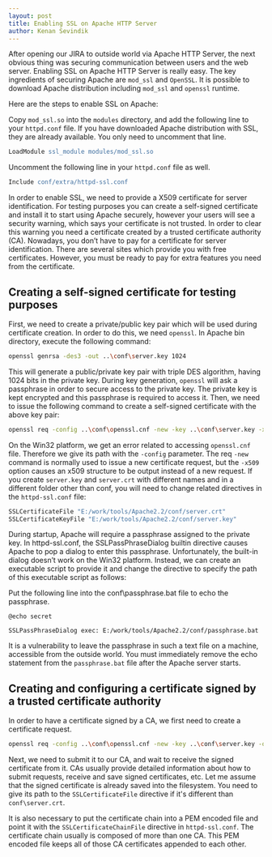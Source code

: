 ```yaml
---
layout: post
title: Enabling SSL on Apache HTTP Server
author: Kenan Sevindik
---
```


After opening our JIRA to outside world via Apache HTTP Server, the next obvious thing was securing communication between
users and the web server. Enabling SSL on Apache HTTP Server is really easy. The key ingredients of securing Apache are
`mod_ssl` and `OpenSSL`. It is possible to download Apache distribution including `mod_ssl` and `openssl` runtime.

Here are the steps to enable SSL on Apache:

Copy `mod_ssl.so` into the `modules` directory, and add the following line to your `httpd.conf` file. If you have
downloaded Apache distribution with SSL, they are already available. You only need to uncomment that line.

```apache
LoadModule ssl_module modules/mod_ssl.so
```

Uncomment the following line in your `httpd.conf` file as well.

```apache
Include conf/extra/httpd-ssl.conf
```

In order to enable SSL, we need to provide a X509 certificate for server identification. For testing purposes you can
create a self-signed certificate and install it to start using Apache securely, however your users will see a security
warning, which says your certificate is not trusted. In order to clear this warning you need a certificate created by
a trusted certificate authority (CA). Nowadays, you don’t have to pay for a certificate for server identification.
There are several sites which provide you with free certificates. However, you must be ready to pay for extra features
you need from the certificate.

## Creating a self-signed certificate for testing purposes

First, we need to create a private/public key pair which will be used during certificate creation. In order to do this,
we need `openssl`. In Apache bin directory, execute the following command:

```bash
openssl genrsa -des3 -out ..\conf\server.key 1024
```

This will generate a public/private key pair with triple DES algorithm, having 1024 bits in the private key. During key
generation, `openssl` will ask a passphrase in order to secure access to the private key. The private key is kept encrypted
and this passphrase is required to access it. Then, we need to issue the following command to create a self-signed
certificate with the above key pair:

```bash
openssl req -config ..\conf\openssl.cnf -new -key ..\conf\server.key -x509 -out ..\conf\server.crt
```

On the Win32 platform, we get an error related to accessing `openssl.cnf` file. Therefore we give its path with the `-config`
parameter. The req `-new` command is normally used to issue a new certificate request, but the `-x509` option causes an x509
structure to be output instead of a new request. If you create `server.key` and `server.crt` with different names and in a
different folder other than conf, you will need to change related directives in the `httpd-ssl.conf` file:

```apache
SSLCertificateFile "E:/work/tools/Apache2.2/conf/server.crt"
SSLCertificateKeyFile "E:/work/tools/Apache2.2/conf/server.key"
```

During startup, Apache will require a passphrase assigned to the private key. In httpd-ssl.conf, the SSLPassPhraseDialog
builtin directive causes Apache to pop a dialog to enter this passphrase. Unfortunately, the built-in dialog doesn’t work
on the Win32 platform. Instead, we can create an executable script to provide it and change the directive to specify the
path of this executable script as follows:

Put the following line into the conf\passphrase.bat file to echo the passphrase.

```batch
@echo secret
```

```àpache
SSLPassPhraseDialog exec: E:/work/tools/Apache2.2/conf/passphrase.bat
```

It is a vulnerability to leave the passphrase in such a text file on a machine, accessible from the outside world. You
must immediately remove the echo statement from the `passphrase.bat` file after the Apache server starts.

## Creating and configuring a certificate signed by a trusted certificate authority
In order to have a certificate signed by a CA, we first need to create a certificate request.

```bash
openssl req -config ..\conf\openssl.cnf -new -key ..\conf\server.key -out ..\conf\server.csr
```

Next, we need to submit it to our CA, and wait to receive the signed certificate from it. CAs usually provide detailed
information about how to submit requests, receive and save signed certificates, etc. Let me assume that the signed
certificate is already saved into the filesystem. You need to give its path to the `SSLCertificateFile` directive if it's
different than `conf\server.crt`.

It is also necessary to put the certificate chain into a PEM encoded file and point it with the `SSLCertificateChainFile`
directive in `httpd-ssl.conf`. The certificate chain usually is composed of more than one CA. This PEM encoded file keeps
all of those CA certificates appended to each other.
